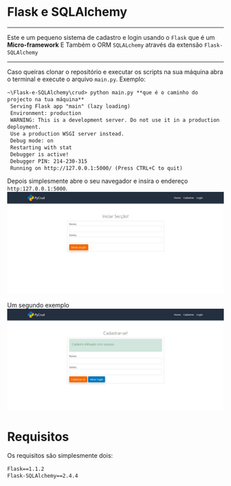 ﻿# Flask e SQLAlchemy
 ---
 Este e um pequeno sistema de cadastro e login usando o `Flask`  que é um **Micro-framework** 
 E Também o ORM `SQLALchemy` através da extensão `Flask-SQLAlchemy`

 ---

 Caso queiras clonar o repositório  e executar os scripts na sua máquina abra o terminal e execute o arquivo `main.py`.
 Exemplo:
 ```
 ~\Flask-e-SQLAlchemy\crud> python main.py **que é o caminho do projecto na tua máquina**
  Serving Flask app "main" (lazy loading)
  Environment: production
  WARNING: This is a development server. Do not use it in a production deployment.
  Use a production WSGI server instead.
  Debug mode: on
  Restarting with stat
  Debugger is active!
  Debugger PIN: 214-230-315
  Running on http://127.0.0.1:5000/ (Press CTRL+C to quit)
 ```

 Depois simplesmente abre o seu navegador e insira o endereço `http:127.0.0.1:5000`.
![Exemplo 1 ]( https://github.com/fredhmacau/Flask-e-SQLAlchemy/blob/master/CRUD/screenshots/img1.jpeg)

Um segundo exemplo
![Exemplo 2 ]( https://github.com/fredhmacau/Flask-e-SQLAlchemy/blob/master/CRUD/screenshots/img2.jpeg)
 # Requisitos 
Os requisitos são simplesmente dois:
  ``` 
Flask==1.1.2
Flask-SQLAlchemy==2.4.4
```
